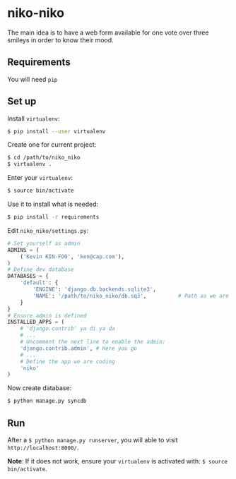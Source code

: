 niko-niko
=========

The main idea is to have a web form available for one vote over three smileys in order to know their mood.

Requirements
------------

You will need `pip`

Set up
------

Install `virtualenv`:

```sh
$ pip install --user virtualenv
```

Create one for current project:
```sh
$ cd /path/to/niko_niko
$ virtualenv .
```

Enter your `virtualenv`:
```sh
$ source bin/activate
```


Use it to install what is needed:
```sh
$ pip install -r requirements
```

Edit `niko_niko/settings.py`:
```python
# Set yourself as admin
ADMINS = (
    ('Kevin KIN-FOO', 'ken@cap.com'),
)
# Define dev database
DATABASES = {
    'default': {
        'ENGINE': 'django.db.backends.sqlite3',
        'NAME': '/path/to/niko_niko/db.sq3',          # Path as we are using sqlite3.
    }
}
# Ensure admin is defined
INSTALLED_APPS = (
    # 'django.contrib' ya di ya da
    # ...
    # Uncomment the next line to enable the admin:
    'django.contrib.admin', # Here you go
    # ...
    # Define the app we are coding
    'niko'
)
```

Now create database:
```sh
$ python manage.py syncdb
```

Run
---

After a `$ python manage.py runserver`, you will able to visit `http://localhost:8000/`.

__Note__: If it does not work, ensure your `virtualenv` is activated with: `$ source bin/activate`.
